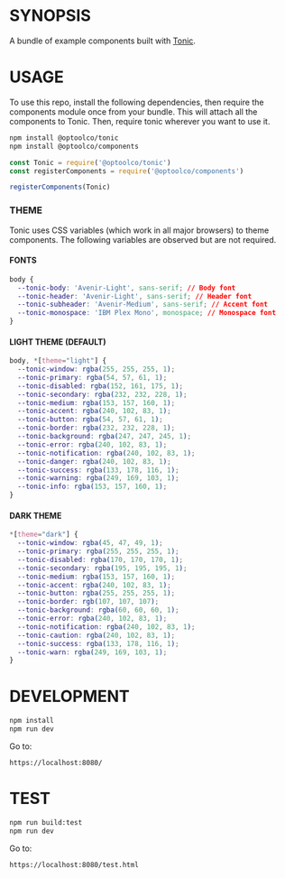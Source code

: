 # SYNOPSIS
A bundle of example components built with [Tonic](https://github.com/hxoht/tonic).

# USAGE
To use this repo, install the following dependencies, then require the components
module once from your bundle. This will attach all the components to Tonic. Then,
require tonic wherever you want to use it.

```bash
npm install @optoolco/tonic
npm install @optoolco/components
```

```js
const Tonic = require('@optoolco/tonic')
const registerComponents = require('@optoolco/components')

registerComponents(Tonic)
```

### THEME
Tonic uses CSS variables (which work in all major browsers) to theme components.
The following variables are observed but are not required.

#### FONTS
```css
body {
  --tonic-body: 'Avenir-Light', sans-serif; // Body font
  --tonic-header: 'Avenir-Light', sans-serif; // Header font
  --tonic-subheader: 'Avenir-Medium', sans-serif; // Accent font
  --tonic-monospace: 'IBM Plex Mono', monospace; // Monospace font
}
```

#### LIGHT THEME (DEFAULT)

```css
body, *[theme="light"] {
  --tonic-window: rgba(255, 255, 255, 1);
  --tonic-primary: rgba(54, 57, 61, 1);
  --tonic-disabled: rgba(152, 161, 175, 1);
  --tonic-secondary: rgba(232, 232, 228, 1);
  --tonic-medium: rgba(153, 157, 160, 1);
  --tonic-accent: rgba(240, 102, 83, 1);
  --tonic-button: rgba(54, 57, 61, 1);
  --tonic-border: rgba(232, 232, 228, 1);
  --tonic-background: rgba(247, 247, 245, 1);
  --tonic-error: rgba(240, 102, 83, 1);
  --tonic-notification: rgba(240, 102, 83, 1);
  --tonic-danger: rgba(240, 102, 83, 1);
  --tonic-success: rgba(133, 178, 116, 1);
  --tonic-warning: rgba(249, 169, 103, 1);
  --tonic-info: rgba(153, 157, 160, 1);
}
```

#### DARK THEME

```css
*[theme="dark"] {
  --tonic-window: rgba(45, 47, 49, 1);
  --tonic-primary: rgba(255, 255, 255, 1);
  --tonic-disabled: rgba(170, 170, 170, 1);
  --tonic-secondary: rgba(195, 195, 195, 1);
  --tonic-medium: rgba(153, 157, 160, 1);
  --tonic-accent: rgba(240, 102, 83, 1);
  --tonic-button: rgba(255, 255, 255, 1);
  --tonic-border: rgb(107, 107, 107);
  --tonic-background: rgba(60, 60, 60, 1);
  --tonic-error: rgba(240, 102, 83, 1);
  --tonic-notification: rgba(240, 102, 83, 1);
  --tonic-caution: rgba(240, 102, 83, 1);
  --tonic-success: rgba(133, 178, 116, 1);
  --tonic-warn: rgba(249, 169, 103, 1);
}
```

# DEVELOPMENT

```bash
npm install
npm run dev
```

Go to:

```
https://localhost:8080/
```


# TEST

```bash
npm run build:test
npm run dev
```

Go to:

```
https://localhost:8080/test.html
```
